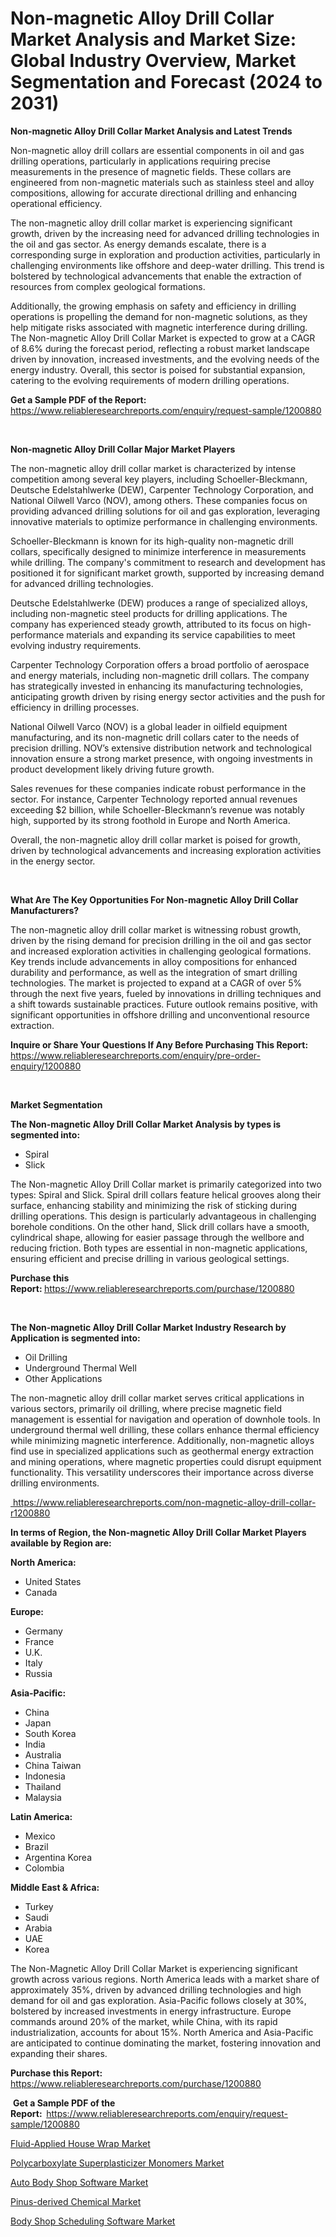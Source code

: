 <p><h1>Non-magnetic Alloy Drill Collar Market Analysis and Market Size: Global Industry Overview, Market Segmentation and Forecast (2024 to 2031)</h1></p><p><strong>Non-magnetic Alloy Drill Collar Market Analysis and Latest Trends</strong></p>
<p><p>Non-magnetic alloy drill collars are essential components in oil and gas drilling operations, particularly in applications requiring precise measurements in the presence of magnetic fields. These collars are engineered from non-magnetic materials such as stainless steel and alloy compositions, allowing for accurate directional drilling and enhancing operational efficiency.</p><p>The non-magnetic alloy drill collar market is experiencing significant growth, driven by the increasing need for advanced drilling technologies in the oil and gas sector. As energy demands escalate, there is a corresponding surge in exploration and production activities, particularly in challenging environments like offshore and deep-water drilling. This trend is bolstered by technological advancements that enable the extraction of resources from complex geological formations.</p><p>Additionally, the growing emphasis on safety and efficiency in drilling operations is propelling the demand for non-magnetic solutions, as they help mitigate risks associated with magnetic interference during drilling. The Non-magnetic Alloy Drill Collar Market is expected to grow at a CAGR of 8.6% during the forecast period, reflecting a robust market landscape driven by innovation, increased investments, and the evolving needs of the energy industry. Overall, this sector is poised for substantial expansion, catering to the evolving requirements of modern drilling operations.</p></p>
<p><strong>Get a Sample PDF of the Report:&nbsp;</strong> <a href="https://www.reliableresearchreports.com/enquiry/request-sample/1200880">https://www.reliableresearchreports.com/enquiry/request-sample/1200880</a></p>
<p>&nbsp;</p>
<p><strong>Non-magnetic Alloy Drill Collar Major Market Players</strong></p>
<p><p>The non-magnetic alloy drill collar market is characterized by intense competition among several key players, including Schoeller-Bleckmann, Deutsche Edelstahlwerke (DEW), Carpenter Technology Corporation, and National Oilwell Varco (NOV), among others. These companies focus on providing advanced drilling solutions for oil and gas exploration, leveraging innovative materials to optimize performance in challenging environments.</p><p>Schoeller-Bleckmann is known for its high-quality non-magnetic drill collars, specifically designed to minimize interference in measurements while drilling. The company's commitment to research and development has positioned it for significant market growth, supported by increasing demand for advanced drilling technologies.</p><p>Deutsche Edelstahlwerke (DEW) produces a range of specialized alloys, including non-magnetic steel products for drilling applications. The company has experienced steady growth, attributed to its focus on high-performance materials and expanding its service capabilities to meet evolving industry requirements.</p><p>Carpenter Technology Corporation offers a broad portfolio of aerospace and energy materials, including non-magnetic drill collars. The company has strategically invested in enhancing its manufacturing technologies, anticipating growth driven by rising energy sector activities and the push for efficiency in drilling processes.</p><p>National Oilwell Varco (NOV) is a global leader in oilfield equipment manufacturing, and its non-magnetic drill collars cater to the needs of precision drilling. NOV’s extensive distribution network and technological innovation ensure a strong market presence, with ongoing investments in product development likely driving future growth.</p><p>Sales revenues for these companies indicate robust performance in the sector. For instance, Carpenter Technology reported annual revenues exceeding $2 billion, while Schoeller-Bleckmann’s revenue was notably high, supported by its strong foothold in Europe and North America.</p><p>Overall, the non-magnetic alloy drill collar market is poised for growth, driven by technological advancements and increasing exploration activities in the energy sector.</p></p>
<p>&nbsp;</p>
<p><strong>What Are The Key Opportunities For Non-magnetic Alloy Drill Collar Manufacturers?</strong></p>
<p><p>The non-magnetic alloy drill collar market is witnessing robust growth, driven by the rising demand for precision drilling in the oil and gas sector and increased exploration activities in challenging geological formations. Key trends include advancements in alloy compositions for enhanced durability and performance, as well as the integration of smart drilling technologies. The market is projected to expand at a CAGR of over 5% through the next five years, fueled by innovations in drilling techniques and a shift towards sustainable practices. Future outlook remains positive, with significant opportunities in offshore drilling and unconventional resource extraction.</p></p>
<p><strong>Inquire or Share Your Questions If Any Before Purchasing This Report:</strong> <a href="https://www.reliableresearchreports.com/enquiry/pre-order-enquiry/1200880">https://www.reliableresearchreports.com/enquiry/pre-order-enquiry/1200880</a></p>
<p>&nbsp;</p>
<p><strong>Market Segmentation</strong></p>
<p><strong>The Non-magnetic Alloy Drill Collar Market Analysis by types is segmented into:</strong></p>
<p><ul><li>Spiral</li><li>Slick</li></ul></p>
<p><p>The Non-magnetic Alloy Drill Collar market is primarily categorized into two types: Spiral and Slick. Spiral drill collars feature helical grooves along their surface, enhancing stability and minimizing the risk of sticking during drilling operations. This design is particularly advantageous in challenging borehole conditions. On the other hand, Slick drill collars have a smooth, cylindrical shape, allowing for easier passage through the wellbore and reducing friction. Both types are essential in non-magnetic applications, ensuring efficient and precise drilling in various geological settings.</p></p>
<p><strong>Purchase this Report:&nbsp;</strong><a href="https://www.reliableresearchreports.com/purchase/1200880">https://www.reliableresearchreports.com/purchase/1200880</a></p>
<p>&nbsp;</p>
<p><strong>The Non-magnetic Alloy Drill Collar Market Industry Research by Application is segmented into:</strong></p>
<p><ul><li>Oil Drilling</li><li>Underground Thermal Well</li><li>Other Applications</li></ul></p>
<p><p>The non-magnetic alloy drill collar market serves critical applications in various sectors, primarily oil drilling, where precise magnetic field management is essential for navigation and operation of downhole tools. In underground thermal well drilling, these collars enhance thermal efficiency while minimizing magnetic interference. Additionally, non-magnetic alloys find use in specialized applications such as geothermal energy extraction and mining operations, where magnetic properties could disrupt equipment functionality. This versatility underscores their importance across diverse drilling environments.</p></p>
<p><a href="https://www.reliableresearchreports.com/non-magnetic-alloy-drill-collar-r1200880">&nbsp;https://www.reliableresearchreports.com/non-magnetic-alloy-drill-collar-r1200880</a></p>
<p><strong>In terms of Region, the Non-magnetic Alloy Drill Collar Market Players available by Region are:</strong></p>
<p>
    <p> <strong> North America: </strong>
        <ul>
            <li>United States</li>
            <li>Canada</li>
        </ul>
        </p> 
    <p> <strong> Europe: </strong>
        <ul>
            <li>Germany</li>
            <li>France</li>
            <li>U.K.</li>
            <li>Italy</li>
            <li>Russia</li>
        </ul>
        </p> 
    <p> <strong> Asia-Pacific: </strong>
        <ul>
            <li>China</li>
            <li>Japan</li>
            <li>South Korea</li>
            <li>India</li>
            <li>Australia</li>
            <li>China Taiwan</li>
            <li>Indonesia</li>
            <li>Thailand</li>
            <li>Malaysia</li>
        </ul>
        </p> 
    <p> <strong> Latin America: </strong>
        <ul>
            <li>Mexico</li>
            <li>Brazil</li>
            <li>Argentina Korea</li>
            <li>Colombia</li>
        </ul>
        </p> 
    <p> <strong> Middle East & Africa: </strong>
        <ul>
            <li>Turkey</li>
            <li>Saudi</li>
            <li>Arabia</li>
            <li>UAE</li>
            <li>Korea</li>
        </ul>
    </p>
    </p>
<p><p>The Non-Magnetic Alloy Drill Collar Market is experiencing significant growth across various regions. North America leads with a market share of approximately 35%, driven by advanced drilling technologies and high demand for oil and gas exploration. Asia-Pacific follows closely at 30%, bolstered by increased investments in energy infrastructure. Europe commands around 20% of the market, while China, with its rapid industrialization, accounts for about 15%. North America and Asia-Pacific are anticipated to continue dominating the market, fostering innovation and expanding their shares.</p></p>
<p><strong>Purchase this Report: </strong><a href="https://www.reliableresearchreports.com/purchase/1200880">https://www.reliableresearchreports.com/purchase/1200880</a></p>
<p>&nbsp;<strong>Get a Sample PDF of the Report:&nbsp;&nbsp;</strong><a href="https://www.reliableresearchreports.com/enquiry/request-sample/1200880">https://www.reliableresearchreports.com/enquiry/request-sample/1200880</a></p>
<p><strong></strong></p>
<p><p><a href="https://issuu.com/reportprime-2/docs/fluid-applied-house-wrap-market-siz_0e14eec94b7751">Fluid-Applied House Wrap Market</a></p><p><a href="https://github.com/MarciaRunte/Market-Research-Report-List-1/blob/main/polycarboxylate-superplasticizer-monomers-market.md">Polycarboxylate Superplasticizer Monomers Market</a></p><p><a href="https://www.linkedin.com/pulse/auto-body-shop-software-market-size-share-trends-analysis-report-wrqef?trackingId=kNoC85I1TEuPN4eUBVFoyw%3D%3D">Auto Body Shop Software Market</a></p><p><a href="https://issuu.com/reportprime-2/docs/pinus-derived-chemical-market-size-_e6ad2d920c796e">Pinus-derived Chemical Market</a></p><p><a href="https://www.linkedin.com/pulse/body-shop-scheduling-software-market-evolution-global-trends-yernf?trackingId=gSGdcJsjRt%2B%2FQqh2z5DwKQ%3D%3D">Body Shop Scheduling Software Market</a></p></p>